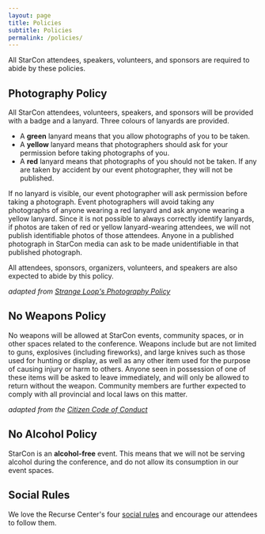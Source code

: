 ```yaml
---
layout: page
title: Policies
subtitle: Policies
permalink: /policies/
---
```


All StarCon attendees, speakers, volunteers, and sponsors are required to abide by these policies.

## Photography Policy

All StarCon attendees, volunteers, speakers, and sponsors will be provided with a badge and a lanyard. Three colours of lanyards are provided.

- A **green** lanyard means that you allow photographs of you to be taken.
- A **yellow** lanyard means that photographers should ask for your permission before taking photographs of you.
- A **red** lanyard means that photographs of you should not be taken. If any are taken by accident by our event photographer, they will not be published.

If no lanyard is visible, our event photographer will ask permission before taking a photograph. Event photographers will avoid taking any photographs of anyone wearing a red lanyard and ask anyone wearing a yellow lanyard. Since it is not possible to always correctly identify lanyards, if photos are taken of red or yellow lanyard-wearing attendees, we will not publish identifiable photos of those attendees. Anyone in a published photograph in StarCon media can ask to be made unidentifiable in that published photograph.

All attendees, sponsors, organizers, volunteers, and speakers are also expected to abide by this policy.

*adapted from [Strange Loop's Photography Policy](https://www.thestrangeloop.com/policies.html)*

## No Weapons Policy

No weapons will be allowed at StarCon events, community spaces, or in other spaces related to the conference. Weapons include but are not limited to guns, explosives (including fireworks), and large knives such as those used for hunting or display, as well as any other item used for the purpose of causing injury or harm to others. Anyone seen in possession of one of these items will be asked to leave immediately, and will only be allowed to return without the weapon. Community members are further expected to comply with all provincial and local laws on this matter.

*adapted from the [Citizen Code of Conduct](http://citizencodeofconduct.org/)*

## No Alcohol Policy

StarCon is an **alcohol-free** event. This means that we will not be serving alcohol during the conference, and do not allow its consumption in our event spaces.

## Social Rules

We love the Recurse Center's four [social rules](https://www.recurse.com/manual#sub-sec-social-rules) and encourage our attendees to follow them.

